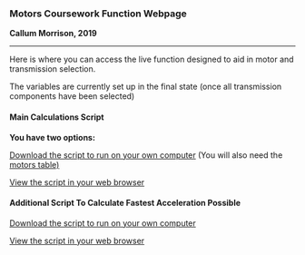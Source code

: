 ### Motors Coursework Function Webpage
**Callum Morrison, 2019**

---

Here is where you can access the live function designed to aid in motor and transmission selection.

The variables are currently set up in the final state (once all transmission components have been selected)

#### Main Calculations Script

**You have two options:**

[Download the script to run on your own computer](https://github.com/XDGFX/motors-ESD/raw/master/calculate.mlx) (You will also need the [motors table)](https://github.com/XDGFX/motors-ESD/raw/master/motorsTable.mat)

[View the script in your web browser](calculate.html)

#### Additional Script To Calculate Fastest Acceleration Possible

[Download the script to run on your own computer](https://github.com/XDGFX/motors-ESD/raw/master/findLimits.m)

[View the script in your web browser](findLimits.html)
